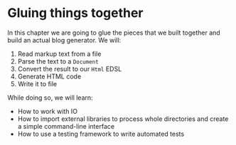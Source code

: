 # Gluing things together

In this chapter we are going to glue the pieces that we built together
and build an actual blog generator. We will:

1. Read markup text from a file
2. Parse the text to a `Document`
3. Convert the result to our `Html` EDSL
4. Generate HTML code
5. Write it to file

While doing so, we will learn:

- How to work with IO
- How to import external libraries to process whole directories and create a simple command-line interface
- How to use a testing framework to write automated tests
